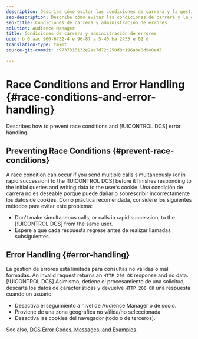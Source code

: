 ```yaml
---
description: Describe cómo evitar las condiciones de carrera y la gestión de errores de DCS.
seo-description: Describe cómo evitar las condiciones de carrera y la gestión de errores de DCS.
seo-title: Condiciones de carrera y administración de errores
solution: Audience Manager
title: Condiciones de carrera y administración de errores
uuid: b 0 aac 960-6732-4 e 96-87 a 5-40 ba 2755 e 02 d
translation-type: tm+mt
source-git-commit: c9737315132e2ae7d72c250d8c196abe8d9e0e43

---
```



# Race Conditions and Error Handling {#race-conditions-and-error-handling}

Describes how to prevent race conditions and [!UICONTROL DCS] error handling.

## Preventing Race Conditions {#prevent-race-conditions}

A race condition can occur if you send multiple calls simultaneously (or in rapid succession) to the [!UICONTROL DCS] before it finishes responding to the initial queries and writing data to the user’s cookie. Una condición de carrera no es deseable porque puede dañar o sobrescribir incorrectamente los datos de cookies. Como práctica recomendada, considere los siguientes métodos para evitar este problema:

* Don't make simultaneous calls, or calls in rapid succession, to the [!UICONTROL DCS] from the same user.
* Espere a que cada respuesta regrese antes de realizar llamadas subsiguientes.

## Error Handling {#error-handling}

La gestión de errores está limitada para consultas no válidas o mal formadas. An invalid request returns an `HTTP 200 OK` response and no data. [!UICONTROL DCS] Asimismo, detiene el procesamiento de una solicitud, descarta los datos de características y devuelve `HTTP 200 OK` una respuesta cuando un usuario:

* Desactiva el seguimiento a nivel de Audience Manager o de socio.
* Proviene de una zona geográfica no válida/no seleccionada.
* Desactiva las cookies del navegador (todo o de terceros).

See also, [DCS Error Codes, Messages, and Examples](../../../api/dcs-intro/dcs-api-reference/dcs-error-codes.md).